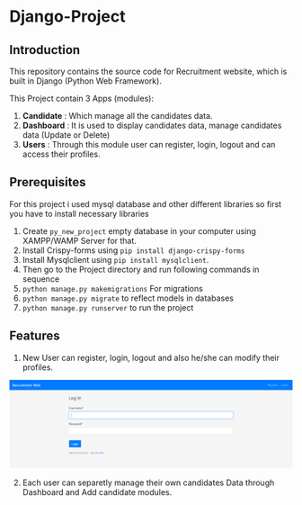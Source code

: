 # Django-Project

## Introduction

This repository contains the source code for Recruitment website, which is built in Django (Python Web Framework).

This Project contain 3 Apps (modules):
1. **Candidate** : Which manage all the candidates data.
2. **Dashboard** : It is used to display candidates data, manage candidates data (Update or Delete)
3. **Users** : Through this module user can register, login, logout and can access their profiles.

## Prerequisites

For this project i used mysql database and other different libraries so first you have to install necessary libraries

1. Create `py_new_project` empty database in your computer using XAMPP/WAMP Server for that.
2. Install Crispy-forms using `pip install django-crispy-forms`
3. Install Mysqlclient using `pip install mysqlclient`.
4. Then go to the Project directory and run following commands in sequence
5. `python manage.py makemigrations` For migrations
6. `python manage.py migrate` to reflect models in databases
7. `python manage.py runserver` to run the project

## Features

1. New User can register, login, logout and also he/she can modify their profiles.
<img src="Images/login.PNG" alt="Login">


2. Each user can separetly manage their own candidates Data through Dashboard and Add candidate modules.

